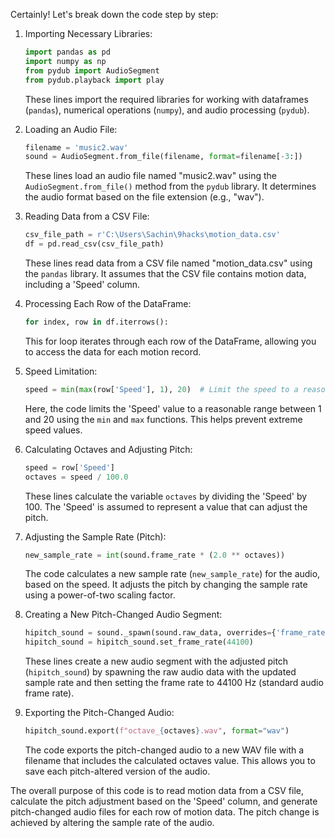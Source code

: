Certainly! Let's break down the code step by step:

1. Importing Necessary Libraries:
   ```python
   import pandas as pd
   import numpy as np 
   from pydub import AudioSegment
   from pydub.playback import play
   ```
   These lines import the required libraries for working with dataframes (`pandas`), numerical operations (`numpy`), and audio processing (`pydub`).

2. Loading an Audio File:
   ```python
   filename = 'music2.wav'
   sound = AudioSegment.from_file(filename, format=filename[-3:])
   ```
   These lines load an audio file named "music2.wav" using the `AudioSegment.from_file()` method from the `pydub` library. It determines the audio format based on the file extension (e.g., "wav").

3. Reading Data from a CSV File:
   ```python
   csv_file_path = r'C:\Users\Sachin\9hacks\motion_data.csv'
   df = pd.read_csv(csv_file_path)
   ```
   These lines read data from a CSV file named "motion_data.csv" using the `pandas` library. It assumes that the CSV file contains motion data, including a 'Speed' column.

4. Processing Each Row of the DataFrame:
   ```python
   for index, row in df.iterrows():
   ```
   This for loop iterates through each row of the DataFrame, allowing you to access the data for each motion record.

5. Speed Limitation:
   ```python
   speed = min(max(row['Speed'], 1), 20)  # Limit the speed to a reasonable range (e.g., 1 to 20)
   ```
   Here, the code limits the 'Speed' value to a reasonable range between 1 and 20 using the `min` and `max` functions. This helps prevent extreme speed values.

6. Calculating Octaves and Adjusting Pitch:
   ```python
   speed = row['Speed']  
   octaves = speed / 100.0
   ```
   These lines calculate the variable `octaves` by dividing the 'Speed' by 100. The 'Speed' is assumed to represent a value that can adjust the pitch.

7. Adjusting the Sample Rate (Pitch):
   ```python
   new_sample_rate = int(sound.frame_rate * (2.0 ** octaves))
   ```
   The code calculates a new sample rate (`new_sample_rate`) for the audio, based on the speed. It adjusts the pitch by changing the sample rate using a power-of-two scaling factor.

8. Creating a New Pitch-Changed Audio Segment:
   ```python
   hipitch_sound = sound._spawn(sound.raw_data, overrides={'frame_rate': new_sample_rate})
   hipitch_sound = hipitch_sound.set_frame_rate(44100)
   ```
   These lines create a new audio segment with the adjusted pitch (`hipitch_sound`) by spawning the raw audio data with the updated sample rate and then setting the frame rate to 44100 Hz (standard audio frame rate).

9. Exporting the Pitch-Changed Audio:
   ```python
   hipitch_sound.export(f"octave_{octaves}.wav", format="wav")
   ```
   The code exports the pitch-changed audio to a new WAV file with a filename that includes the calculated octaves value. This allows you to save each pitch-altered version of the audio.

The overall purpose of this code is to read motion data from a CSV file, calculate the pitch adjustment based on the 'Speed' column, and generate pitch-changed audio files for each row of motion data. The pitch change is achieved by altering the sample rate of the audio.
